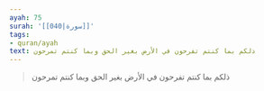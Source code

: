 ```yaml
---
ayah: 75
surah: '[[040|سورة]]'
tags:
- quran/ayah
text: ذلكم بما كنتم تفرحون في الأرض بغير الحق وبما كنتم تمرحون
---
```

> ذلكم بما كنتم تفرحون في الأرض بغير الحق وبما كنتم تمرحون
